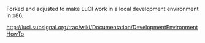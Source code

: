 Forked and adjusted to make LuCI work in a local development environment in x86.

http://luci.subsignal.org/trac/wiki/Documentation/DevelopmentEnvironmentHowTo
